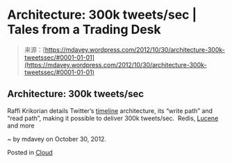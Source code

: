 <!--yml
category: 未分类
date: 2024-05-18 06:33:54
-->

# Architecture: 300k tweets/sec | Tales from a Trading Desk

> 来源：[https://mdavey.wordpress.com/2012/10/30/architecture-300k-tweetssec/#0001-01-01](https://mdavey.wordpress.com/2012/10/30/architecture-300k-tweetssec/#0001-01-01)

## Architecture: 300k tweets/sec

Raffi Krikorian details Twitter’s [timeline](http://www.infoq.com/presentations/Real-Time-Delivery-Twitter) architecture, its “write path” and “read path”, making it possible to deliver 300k tweets/sec.  Redis, [Lucene](http://www.umiacs.umd.edu/~jimmylin/publications/Busch_etal_ICDE2012.pdf) and more

~ by mdavey on October 30, 2012.

Posted in [Cloud](https://mdavey.wordpress.com/category/hpc/cloud/)